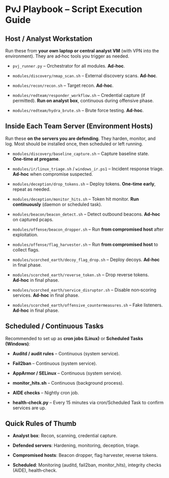 # PvJ Playbook – Script Execution Guide

##  Host / Analyst Workstation

Run these from **your own laptop or central analyst VM** (with VPN into the environment). They are ad‑hoc tools you trigger as needed.

- `pvj_runner.py` – Orchestrator for all modules. **Ad‑hoc**.
    
- `modules/discovery/nmap_scan.sh` – External discovery scans. **Ad‑hoc**.
    
- `modules/recon/recon.sh` – Target recon. **Ad‑hoc**.
    
- `modules/redteam/responder_workflow.sh` – Credential capture (if permitted). **Run on analyst box**, continuous during offensive phase.
    
- `modules/redteam/hydra_brute.sh` – Brute force testing. **Ad‑hoc**.
    

## Inside Each Team Server (Environment Hosts)

Run these **on the servers you are defending**. They harden, monitor, and log. Most should be installed once, then scheduled or left running.

- `modules/discovery/baseline_capture.sh` – Capture baseline state. **One‑time at pregame**.
    
- `modules/ir/linux_triage.sh` / `windows_ir.ps1` – Incident response triage. **Ad‑hoc** when compromise suspected.
    
- `modules/deception/drop_tokens.sh` – Deploy tokens. **One‑time early**, repeat as needed.
    
- `modules/deception/monitor_hits.sh` – Token hit monitor. **Run continuously** (daemon or scheduled task).
    
- `modules/beacon/beacon_detect.sh` – Detect outbound beacons. **Ad‑hoc** on captured pcaps.
    
- `modules/offense/beacon_dropper.sh` – Run **from compromised host** after exploitation.
    
- `modules/offense/flag_harvester.sh` – Run **from compromised host** to collect flags.
    
- `modules/scorched_earth/decoy_flag_drop.sh` – Deploy decoys. **Ad‑hoc** in final phase.
    
- `modules/scorched_earth/reverse_token.sh` – Drop reverse tokens. **Ad‑hoc** in final phase.
    
- `modules/scorched_earth/service_disruptor.sh` – Disable non‑scoring services. **Ad‑hoc** in final phase.
    
- `modules/scorched_earth/offensive_countermeasures.sh` – Fake listeners. **Ad‑hoc** in final phase.
    

## Scheduled / Continuous Tasks

Recommended to set up as **cron jobs (Linux)** or **Scheduled Tasks (Windows)**:

- **Auditd / audit rules** – Continuous (system service).
    
- **Fail2ban** – Continuous (system service).
    
- **AppArmor / SELinux** – Continuous (system service).
    
- **monitor_hits.sh** – Continuous (background process).
    
- **AIDE checks** – Nightly cron job.
    
- **health‑check.py** – Every 15 minutes via cron/Scheduled Task to confirm services are up.
    

##  Quick Rules of Thumb

- **Analyst box**: Recon, scanning, credential capture.
    
- **Defended servers**: Hardening, monitoring, deception, triage.
    
- **Compromised hosts**: Beacon dropper, flag harvester, reverse tokens.
    
- **Scheduled**: Monitoring (auditd, fail2ban, monitor_hits), integrity checks (AIDE), health‑check.